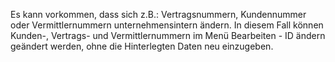 
Es kann vorkommen, dass sich z.B.: Vertragsnummern, Kundennummer oder Vermittlernummern unternehmensintern ändern. In diesem Fall können Kunden-, Vertrags- und Vermittlernummern im Menü Bearbeiten - ID ändern geändert werden, ohne die Hinterlegten Daten neu einzugeben.


